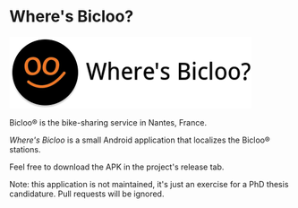 # Where's Bicloo?

![Where's Bicloo logo](app/src/main/ic_launcher_round-readme.png)

Bicloo® is the bike-sharing service in Nantes, France.

_Where's Bicloo_ is a small Android application that localizes the Bicloo® stations.

Feel free to download the APK in the project's release tab.

Note: this application is not maintained, it's just an exercise for a PhD thesis candidature. Pull requests will be ignored.
